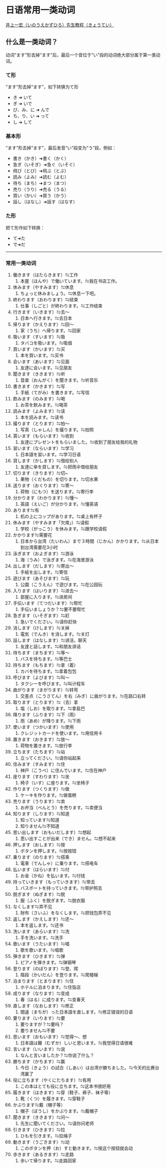 # 日语常用一类动词

[井上一宏（いのうえかずひろ）先生教程（きょうてい）](https://www.youtube.com/watch?v=jVObt9JpSjM)

## 什么是一类动词？

动词“ます”形去掉“ます”后，最后一个音位于“い”段的动词绝大部分属于第一类动词。

### て形

“ます”形去掉“ます”，如下转换为て形

- き ➜ いて
- ぎ ➜ いで
- び、み、に ➜ んで
- ち、り、い ➜ って
- し ➜ して

### 基本形

“ます”形去掉“ます”，最后发音“い”段变为“う”段，例如：

- 書き（かき）➜書く（かく）
- 急ぎ（いそぎ）➜急ぐ（いそぐ）
- 飛び（とび）➜飛ぶ（とぶ）
- 読み（よみ）➜読む（よむ）
- 待ち（まち）➜まつ（まつ）
- 売り（うり）➜売る（うる）
- 買い（かい）➜買う（かう）
- 話し（はなし）➜話す（はなす）

### た形

把て形作如下转换：

- て➜た
- で➜だ

---

### 常用一类动词

1. 働きます（はたらきます）⇋工作
   1. 本屋（ほんや）で働いています。⇋我在书店工作。
2. 休みます（やすみます）⇋休息
   1. ちょっと休みましょう。⇋休息一下吧。
3. 終わります（おわります）⇋结束
   1. 仕事（しごと）が終わります。⇋工作结束
4. 行きます（いきます）⇋去～
   1. 日本へ行きます。⇋去日本
5. 帰ります（かえります）⇋回～
   1. 家（うち）へ帰ります。⇋回家
6. 吸います（すいます）⇋吸
   1. タバコを吸います。⇋吸烟
7. 買います（かいます）⇋买
   1. 本を買います。⇋买书
8. 会います（あいます）⇋见面
   1. 友達に会います。⇋见朋友
9. 聞きます（ききます）⇋听
   1. 音楽（おんがく）を聞きます。⇋听音乐
10. 書きます（かきます）⇋写
    1. 手紙（てがみ）を書きます。⇋写信
11. 飲みます（のみます）⇋喝
    1. お茶を飲みます。⇋喝茶
12. 読みます（よみます）⇋读
    1. 本を読みます。⇋读书
13. 撮ります（とります）⇋拍～
    1. 写真（しゃしん）を撮ります。⇋拍照
14. 貰います（もらいます）⇋收到
    1. 友達にプレゼントをもらいました。⇋收到了朋友给我的礼物
15. 習います（ならいます）⇋学习
    1. 日本語を習います。⇋学习日语
16. 貸します（かします）⇋借给别人
    1. 友達に傘を貸します。⇋把雨伞借给朋友
17. 切ります（きります）⇋切~
    1. 果物（くだもの）を切ります。⇋切水果
18. 送ります（おくります）⇋寄～
    1. 荷物（にもつ）を送ります。⇋寄行李
19. 分かります（わかります）⇋懂～
    1. 英語（えいご）が分かります。⇋懂英语
20. あります⇋有
    1. 机の上にコップがあります。⇋桌上有杯子
21. 休みます（やすみます「欠席」）⇋请假
    1. 学校（がっこう）を休みます。⇋跟学校请假
22. かかります⇋需要花
    1. 日本から台湾（たいわん）まで３時間（じかん）かかります。⇋从日本到台湾需要花3小时
23. 泳ぎます（およぎます）⇋游泳
    1. 海（うみ）で泳ぎます。⇋在海里游泳
24. 出します（だします）⇋寄出～
    1. 手紙を出します。⇋寄信
25. 遊びます（あそびます）⇋玩
    1. 公園（こうえん）で遊びます。⇋在公园玩
26. 入ります（はいります）⇋进去～
    1. 部屋に入ります。⇋进房间
27. 手伝います（てつだいます）⇋帮忙
    1. 手伝いましょうか？⇋要不要帮忙
28. 急ぎます（いそぎます）⇋赶
    1. 急いでください。⇋请你赶快
29. 消します（けします）⇋关掉
    1. 電気（でんき）を消します。⇋关灯
30. 話します（はなします）⇋讲活，聊天
    1. 友達と話します。⇋和朋友讲话
31. 待ちます（まちます）⇋等～
    1. バスを待ちます。⇋等巴士
32. 持ちます（もちます）⇋拿（着）
    1. カバを待ちます。⇋拿着包包
33. 呼びます（よびます）⇋叫～
    1. タクシーを呼びます。⇋叫计程车
34. 曲がります（まがります）⇋转弯
    1. 交差点（こうさてん）を右（みぎ）に曲がります。⇋在路口右转
35. 取ります（とります）⇋（去）拿
    1. 塩（しお）を取ります。⇋拿盐巴
36. 降ります（ふります）⇋下（雨）
    1. 雨（あめ）が降ります。⇋下雨
37. 使います（つかいます）⇋使用
    1. クレジットカードを使います。⇋用信用卡
38. 置きます（おきます）⇋放～
    1. 荷物を置きます。⇋放行李
39. 立ちます（たちます）⇋站
    1. 立ってください。⇋请你站起来
40. 住みます（すみます）⇋住
    1. 神戸（こうべ）に住んでいます。⇋住在神户
41. 座ります（すわります）⇋坐
    1. 椅子（いす）に座ります。⇋坐椅子
42. 作ります（つくります）⇋做
    1. ケーキを作ります。⇋做蛋糕
43. 売ります（うります）⇋卖
    1. お弁当（べんとう）を売ります。⇋卖便当
44. 知ります（しります）⇋知道
    1. 知っています⇋知道
    2. 知りません⇋不知道
45. 思い出します（おもいだします）⇋想起
    1. 思い出すことが出来（でき）ません。⇋想不起来
46. 押します（おします）⇋按
    1. ボタンを押します。⇋按按钮
47. 乗ります（のります）⇋搭乘
    1. 電車（でんしゃ）に乗ります。⇋搭电车
48. 払います（はらいます）⇋付
    1. お金（かね）を払います。⇋付钱
49. 持っていきます（もっていきます）⇋带去
    1. バスボートを持っていきます。⇋带护照去
50. 脱ぎます（ぬぎます）⇋脱
    1. 服（ふく）を脱ぎます。⇋脱衣服
51. なくします⇋弄不见
    1. 財布（さいふ）をなくします。⇋把钱包弄不见
52. 返します（かえします）⇋还～
    1. 本を返します。⇋还书
53. 洗います（あらいます）⇋洗
    1. 手を洗います。⇋洗手
54. 歌います（うたいます）⇋唱
    1. 歌を歌います。⇋唱歌
55. 弾きます（ひきます）⇋弹
    1. ピアノを弾きます。⇋弹钢琴
56. 登ります（のぼります）⇋登、爬
    1. 階段（かいだん）を登ります。⇋爬楼梯
57. 泊まります（とまります）⇋住
    1. ホテルに泊まります。⇋住饭店
58. 成ります（なります）⇋变成
    1. 春（はる）に成ります。⇋变春天
59. 直します（なおします）⇋修正
    1. 間違（まちが）った日本語を直します。⇋修正错误的日语
60. 要ります（いります）⇋要
    1. 要りますが？⇋要吗？
    2. 要りません⇋不要
61. 思います（おもいます）⇋觉得～、想
    1. 日本語は難（むずか）しいと思います。⇋我觉得日语很难
62. 言います（いいます）⇋说
    1. なんと言いましたか？⇋你说了什么？
63. 勝ちます（かちます）⇋赢
    1. 今日（きょう）の試合（しあい）は台湾が勝ちました。⇋今天的比赛台湾赢了
64. 役に立ちます（やくにたちます）⇋有用
    1. この本はとても役に立ちます。⇋这本书很好用
65. 履きます（はきます）⇋穿（鞋子、裤子、袜子等）
    1. 靴（くつ）を履きます。⇋穿鞋子
66. かぶります⇋戴（帽子等）
    1. 帽子（ぼうし）をかぶります。⇋戴帽子
67. 聞きます（ききます）⇋问～
    1. 先生に聞いてください。⇋请你问老师
68. 引きます（ひきます）⇋拉
    1. ひもを引きます。⇋拉绳子
69. 動きます（うごきます）⇋动
    1. このボタンを押（お）すと動きます。⇋按这个按钮就会动
70. 歩きます（あるきます）⇋走路
    1. 歩いて帰ります。⇋走路回家
